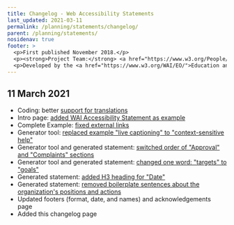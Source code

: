 ```yaml
---
title: Changelog - Web Accessibility Statements
last_updated: 2021-03-11
permalink: /planning/statements/changelog/
parent: /planning/statements/
nosidenav: true
footer: >
  <p>First published November 2018.</p>
  <p><strong>Project Team:</strong> <a href="https://www.w3.org/People/shadi">Shadi Abou-Zahra</a>, Eric Velleman, Sanne Eendebak, Roel Antonisse, and Bas de Bruin. <a href="../acknowledgements/">Acknowledgements</a>.</p>
  <p>Developed by the <a href="https://www.w3.org/WAI/EO/">Education and Outreach Working Group (EOWG)</a>. Developed as part of the <a href="https://www.w3.org/WAI/Tools/">WAI-Tools project</a>, co-funded by the European Commission.</p>
---
```


## 11 March 2021

* Coding: better [support for translations](https://github.com/w3c/wai-statements/pull/143)
* Intro page: [added WAI Accessibility Statement as example](https://github.com/w3c/wai-statements/pull/138)
* Complete Example: [fixed external links](https://github.com/w3c/wai-statements/pull/137)
* Generator tool: [replaced example "live captioning" to "context-sensitive help"](https://github.com/w3c/wai-statements/pull/145)
* Generator tool and generated statement: [switched order of "Approval" and "Complaints" sections](https://github.com/w3c/wai-statements/pull/140)
* Generator tool and generated statement: [changed one word: "targets" to "goals"](https://github.com/w3c/wai-statements/pull/142)
* Generated statement: [added H3 heading for "Date"](https://github.com/w3c/wai-statements/pull/139)
* Generated statement: [removed boilerplate sentences about the organization's positions and actions](https://github.com/w3c/wai-statements/pull/141)
* Updated footers (format, date, and names) and acknowledgements page
* Added this changelog page
